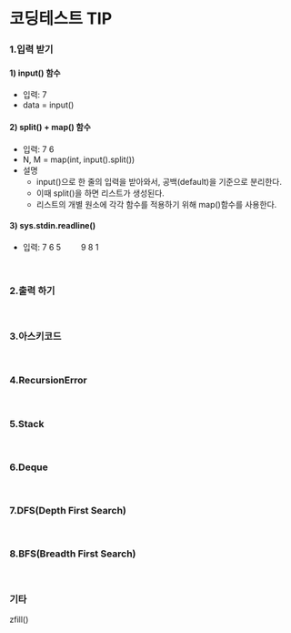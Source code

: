 # 코딩테스트 TIP  


### 1.입력 받기
#### 1) input() 함수
- 입력: 7
- data = input()

#### 2) split() + map() 함수
- 입력: 7 6
- N, M = map(int, input().split())
- 설명
  - input()으로 한 줄의 입력을 받아와서, 공백(default)을 기준으로 분리한다.
  - 이때 split()을 하면 리스트가 생성된다.
  - 리스트의 개별 원소에 각각 함수를 적용하기 위해 map()함수를 사용한다.
 
#### 3) sys.stdin.readline()
- 입력: 7 6 5
&nbsp;&nbsp;&nbsp;&nbsp;&nbsp;&nbsp;&nbsp; 9 8 1       

</br>

### 2.출력 하기

</br>

### 3.아스키코드

</br>

### 4.RecursionError

</br>

### 5.Stack

</br>

### 6.Deque

</br>

### 7.DFS(Depth First Search)

</br>

### 8.BFS(Breadth First Search)

</br>

### 기타
zfill()
